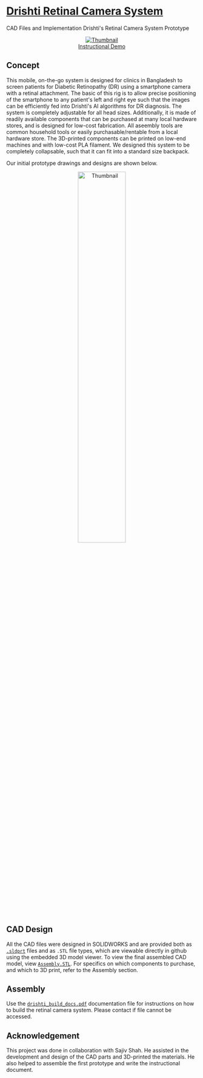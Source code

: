 # [Drishti Retinal Camera System](https://drishtiai.org/docs.html)

CAD Files and Implementation Drishti's Retinal Camera System Prototype

<p align="center">
    <a href="https://www.youtube.com/watch?v=1zDsNmXHbFA">
        <img src="https://img.youtube.com/vi/1zDsNmXHbFA/0.jpg" alt="Thumbnail"/>
        <br />
        Instructional Demo
    </a>
</p>

## Concept
This mobile, on-the-go system is designed for clinics in Bangladesh to screen patients for Diabetic Retinopathy (DR) using a smartphone camera with a retinal attachment. The basic of this rig is to allow precise positioning of the smartphone to any patient's left and right eye such that the images can be efficiently fed into Drishti's AI algorithms for DR diagnosis. The system is completely adjustable for all head sizes. Additionally, it is made of readily available components that can be purchased at many local hardware stores, and is designed for low-cost fabrication. All aseembly tools are common household tools or easily purchasable/rentable from a local hardware store. The 3D-printed components can be printed on low-end machines and with low-cost PLA filament. We designed this system to be completely collapsable, such that it can fit into a standard size backpack.

Our initial prototype drawings and designs are shown below.
<p align = "center">
  <img src="https://github.com/ayaanzhaque/Drishti-CAD/blob/main/docs/InitialSketch.jpg" width = "50%" alt="Thumbnail"/>
</p>
  
## CAD Design

All the CAD files were designed in SOLIDWORKS and are provided both as [```.sldprt```](https://github.com/ayaanzhaque/Drishti-CAD/tree/main/sldprt) files and as ```.STL``` file types, which are viewable directly in github using the embedded 3D model viewer. To view the final assembled CAD model, view [```Assembly.STL```](https://github.com/ayaanzhaque/Drishti-CAD/blob/main/Assembly.STL). For specifics on which components to purchase, and which to 3D print, refer to the Assembly section.

## Assembly

Use the [```drishti_build_docs.pdf```](https://drive.google.com/file/d/1a8JFyQoVU5_NAgstF9vPS_4r04IjrmUe/view?usp=sharing) documentation file for instructions on how to build the retinal camera system. Please contact if file cannot be accessed.

## Acknowledgement

This project was done in collaboration with Sajiv Shah. He assisted in the development and design of the CAD parts and 3D-printed the materials. He also helped to assemble the first prototype and write the instructional document.
